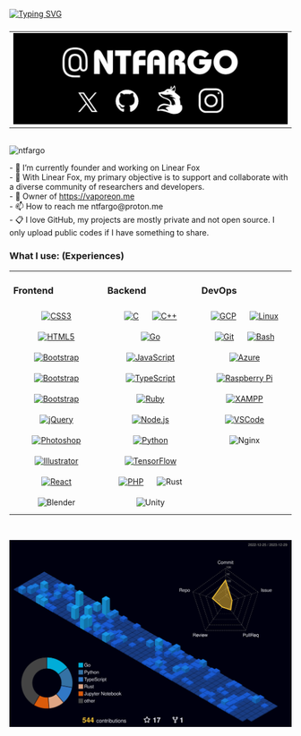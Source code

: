 [![Typing SVG](https://readme-typing-svg.demolab.com?font=Fira+Code&color=F7F7F7&pause=1000&width=435&lines=Hi+%F0%9F%91%8B%2C+I'm+Nathan+Fargo)](https://git.io/typing-svg)
###
  
 <table border="0">
 <tr>
    <td><img src="ntfargo.png"/ style="width:100rem;"></td>
 </tr>
</table>
 <br />
 <img src="https://komarev.com/ghpvc/?username=ntfargo&label=Profile%20views&color=red&style=flat" alt="ntfargo" /> 
 
<p align="left">- 🔭 I’m currently founder and working on Linear Fox <br>- 🦊 With Linear Fox, my primary objective is to support and collaborate with a diverse community of researchers and developers. <br>- 🎲 Owner of <a href="https://vaporeon.me">https://vaporeon.me</a><br>- 📫 How to reach me ntfargo@proton.me<br>- 📋 I love GitHub, my projects are mostly private and not open source. I only upload public codes if I have something to share.  <br> </p> 

### What I use: (Experiences)

<table><tr><td valign="top" width="33%">

### Frontend  
<div align="center">  
<a href="https://www.w3schools.com/css/" target="_blank"><img style="margin: 10px" src="https://profilinator.rishav.dev/skills-assets/css3-original-wordmark.svg" alt="CSS3" height="50" /></a>  
<a href="https://en.wikipedia.org/wiki/HTML5" target="_blank"><img style="margin: 10px" src="https://profilinator.rishav.dev/skills-assets/html5-original-wordmark.svg" alt="HTML5" height="50" /></a>  
<a href="https://getbootstrap.com/docs/3.4/javascript/" target="_blank"><img style="margin: 10px" src="https://profilinator.rishav.dev/skills-assets/bootstrap-plain.svg" alt="Bootstrap" height="50" /></a>
<a href="https://bulma.io/brand/" target="_blank"><img style="margin: 10px" src="https://bulma.io/assets/Bulma%20Icon.png" alt="Bootstrap" height="50" /></a> 
<a href="https://getuikit.com/" target="_blank"><img style="margin: 10px" src="https://getuikit.com/images/uikit-logo-large.svg" alt="Bootstrap" height="50" /></a> 
<a href="https://jquery.com/" target="_blank"><img style="margin: 10px" src="https://profilinator.rishav.dev/skills-assets/jquery.png" alt="jQuery" height="50" /></a>  
<a href="https://www.adobe.com/in/products/photoshop.html" target="_blank"><img style="margin: 10px" src="https://profilinator.rishav.dev/skills-assets/photoshop-plain.svg" alt="Photoshop" height="50" /></a>  
<a href="https://www.adobe.com/in/products/illustrator.html" target="_blank"><img style="margin: 10px" src="https://profilinator.rishav.dev/skills-assets/adobe_illustrator-icon.svg" alt="Illustrator" height="50" /></a> 
<a href="https://reactjs.org/" target="_blank"><img style="margin: 10px" src="https://profilinator.rishav.dev/skills-assets/react-original-wordmark.svg" alt="React" height="50" /></a> 
<img style="margin: 10px" src="https://profilinator.rishav.dev/skills-assets/blender_community_badge_white.svg" alt="Blender" height="50">
</div>

</td><td valign="top" width="33%">

### Backend  
<div align="center">  
<a href="https://www.cprogramming.com/" target="_blank"><img style="margin: 10px" src="https://profilinator.rishav.dev/skills-assets/c-original.svg" alt="C" height="50" /></a>  
<a href="https://www.cplusplus.com/" target="_blank"><img style="margin: 10px" src="https://profilinator.rishav.dev/skills-assets/cplusplus-original.svg" alt="C++" height="50" /></a>  
<a href="https://go.dev/" target="_blank"><img style="margin: 10px" src="https://profilinator.rishav.dev/skills-assets/go-original.svg" alt="Go" height="50" /></a>  
<a href="https://www.javascript.com/" target="_blank"><img style="margin: 10px" src="https://profilinator.rishav.dev/skills-assets/javascript-original.svg" alt="JavaScript" height="50" /></a>  
<a href="https://www.typescriptlang.org/" target="_blank"><img style="margin: 10px" src="https://profilinator.rishav.dev/skills-assets/typescript-original.svg" alt="TypeScript" height="50" /></a>  
<a href="https://www.ruby-lang.org/en/" target="_blank"><img style="margin: 10px" src="https://profilinator.rishav.dev/skills-assets/ruby-original-wordmark.svg" alt="Ruby" height="50" /></a>  
<a href="https://nodejs.org/" target="_blank"><img style="margin: 10px" src="https://profilinator.rishav.dev/skills-assets/nodejs-original-wordmark.svg" alt="Node.js" height="50" /></a>  
<a href="https://www.python.org/" target="_blank"><img style="margin: 10px" src="https://profilinator.rishav.dev/skills-assets/python-original.svg" alt="Python" height="50" /></a>  
<a href="https://www.tensorflow.org/" target="_blank"><img style="margin: 10px" src="https://profilinator.rishav.dev/skills-assets/tensorflow-icon.svg" alt="TensorFlow" height="50" /></a>  
<a href="https://www.php.net/" target="_blank"><img style="margin: 10px" src="https://profilinator.rishav.dev/skills-assets/php-original.svg" alt="PHP" height="50" /></a>  
<img style="margin: 10px" src="https://profilinator.rishav.dev/skills-assets/rust-plain.svg" alt="Rust" height="50">
 <img style="margin: 10px" src="https://profilinator.rishav.dev/skills-assets/unity.png" alt="Unity" height="50">
</div>

</td><td valign="top" width="33%">



### DevOps 
<div align="center">  
<a href="https://cloud.google.com/" target="_blank"><img style="margin: 10px" src="https://profilinator.rishav.dev/skills-assets/google_cloud-icon.svg" alt="GCP" height="50" /></a>  
<a href="https://www.linux.org/" target="_blank"><img style="margin: 10px" src="https://profilinator.rishav.dev/skills-assets/linux-original.svg" alt="Linux" height="50" /></a>  
<a href="https://github.com/" target="_blank"><img style="margin: 10px" src="https://profilinator.rishav.dev/skills-assets/git-scm-icon.svg" alt="Git" height="50" /></a>  
<a href="https://www.gnu.org/software/bash/" target="_blank"><img style="margin: 10px" src="https://profilinator.rishav.dev/skills-assets/gnu_bash-icon.svg" alt="Bash" height="50" /></a>  
<a href="https://azure.microsoft.com/en-in/" target="_blank"><img style="margin: 10px" src="https://profilinator.rishav.dev/skills-assets/microsoft_azure-icon.svg" alt="Azure" height="50" /></a>  
<a href="https://www.raspberrypi.org/" target="_blank"><img style="margin: 10px" src="https://profilinator.rishav.dev/skills-assets/raspberrypi.png" alt="Raspberry Pi" height="50" /></a>  
<a href="https://www.apachefriends.org/" target="_blank"><img style="margin: 10px" src="https://profilinator.rishav.dev/skills-assets/xampp.png" alt="XAMPP" height="50" /></a> <a href="https://code.visualstudio.com/" target="_blank"><img style="margin: 10px" src="https://cdn.jsdelivr.net/gh/devicons/devicon/icons/vscode/vscode-original.svg" alt="VSCode" height="50" /></a> 
 <img style="margin: 10px" src="https://profilinator.rishav.dev/skills-assets/nginx-original.svg" alt="Nginx" height="50">
</div>

</td></tr></table>  

<br/>  

![svg]( https://raw.githubusercontent.com/ntfargo/ntfargo/main/profile-3d-contrib/profile-night-view.svg)

